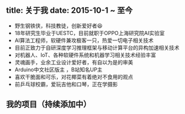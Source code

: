 title: 关于我
date: 2015-10-1 ~ 至今
---

- 野生钢铁侠，科技教徒，创新爱好者😆
- 18年研究生毕业于UESTC，目前就职于OPPO上海研究院AI实验室
- AI算法工程师，软硬件兼攻极客一只，热爱一切电子相关技术
- 目前正致力于自研深度学习推理框架与移动计算平台的异构加速相关技术
- 对机器人、IoT、各种软硬件系统和机器学习相关技术经验丰富
- 灵魂画手，业余工业设计爱好者，有自以为是的审美
- Arduino中文社区版主 ，B站知名UP主
- 喜欢干脆面和可乐，对花椰菜有着绝对不食用的观点
- 前乒乓球校霸，爱玩吉他和口琴，正在学摄影

## 我的项目（持续添加中）




